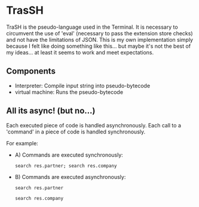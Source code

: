 # TrasSH

TraSH is the pseudo-language used in the Terminal. It is necessary to circumvent
the use of 'eval' (necessary to pass the extension store checks) and not have
the limitations of JSON. This is my own implementation simply because I felt
like doing something like this... but maybe it's not the best of my ideas... at
least it seems to work and meet expectations.

## Components

- Interpreter: Compile input string into pseudo-bytecode
- virtual machine: Runs the pseudo-bytecode

## All its async! (but no...)

Each executed piece of code is handled asynchronously. Each call to a 'command'
in a piece of code is handled synchronously.

For example:

- A) Commands are executed synchronously:

  `search res.partner; search res.company`

- B) Commands are executed asynchronously:

  `search res.partner`

  `search res.company`
